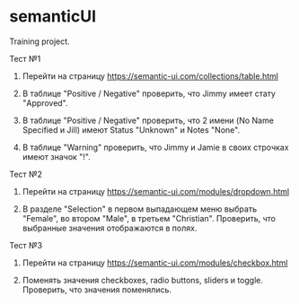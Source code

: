 # semanticUI
Training project.

Тест №1

1. Перейти на страницу https://semantic-ui.com/collections/table.html

2. В таблице "Positive / Negative" проверить, что Jimmy имеет стату "Approved".

3. В таблице "Positive / Negative" проверить, что 2 имени (No Name Specified и Jill) имеют Status "Unknown" и Notes "None".

4. В таблице "Warning" проверить, что Jimmy и Jamie в своих строчках имеют значок "!".



Тест №2

1. Перейти на страницу https://semantic-ui.com/modules/dropdown.html

2. В разделе "Selection" в первом выпадающем меню выбрать "Female", во втором "Male", в третьем "Christian". Проверить, что выбранные значения отображаются в полях.



Тест №3

1. Перейти на страницу https://semantic-ui.com/modules/checkbox.html

2. Поменять значения checkboxes, radio buttons, sliders и toggle. Проверить, что значения поменялись.

